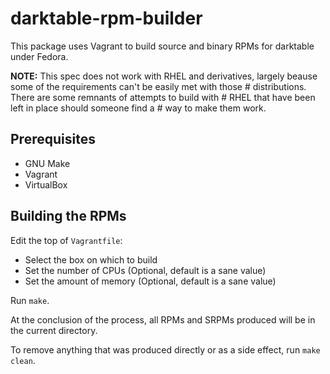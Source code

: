 # darktable-rpm-builder

This package uses Vagrant to build source and binary RPMs for
darktable under Fedora.

**NOTE:** This spec does not work with RHEL and derivatives, largely
beause some of the requirements can't be easily met with those #
distributions.  There are some remnants of attempts to build with #
RHEL that have been left in place should someone find a # way to make
them work.


## Prerequisites

 * GNU Make
 * Vagrant
 * VirtualBox


## Building the RPMs

Edit the top of `Vagrantfile`:

 * Select the box on which to build
 * Set the number of CPUs (Optional, default is a sane value)
 * Set the amount of memory (Optional, default is a sane value)

Run `make`.

At the conclusion of the process, all RPMs and SRPMs produced will be in the
current directory.


To remove anything that was produced directly or as a side effect, run
`make clean`.